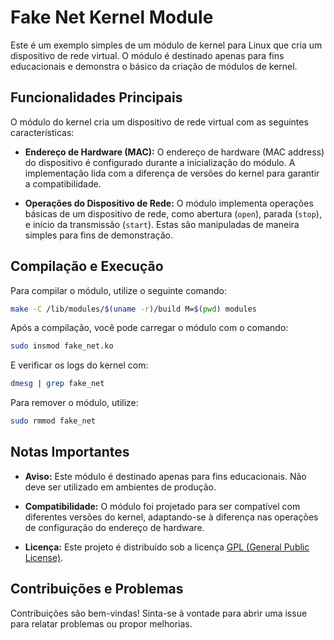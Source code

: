 # Fake Net Kernel Module

Este é um exemplo simples de um módulo de kernel para Linux que cria um dispositivo de rede virtual. O módulo é destinado apenas para fins educacionais e demonstra o básico da criação de módulos de kernel.

## Funcionalidades Principais

O módulo do kernel cria um dispositivo de rede virtual com as seguintes características:

- **Endereço de Hardware (MAC):** O endereço de hardware (MAC address) do dispositivo é configurado durante a inicialização do módulo. A implementação lida com a diferença de versões do kernel para garantir a compatibilidade.

- **Operações do Dispositivo de Rede:** O módulo implementa operações básicas de um dispositivo de rede, como abertura (`open`), parada (`stop`), e início da transmissão (`start`). Estas são manipuladas de maneira simples para fins de demonstração.

## Compilação e Execução

Para compilar o módulo, utilize o seguinte comando:

```bash
make -C /lib/modules/$(uname -r)/build M=$(pwd) modules
```

Após a compilação, você pode carregar o módulo com o comando:

```bash
sudo insmod fake_net.ko
```

E verificar os logs do kernel com:

```bash
dmesg | grep fake_net
```

Para remover o módulo, utilize:

```bash
sudo rmmod fake_net
```

## Notas Importantes

- **Aviso:** Este módulo é destinado apenas para fins educacionais. Não deve ser utilizado em ambientes de produção.
  
- **Compatibilidade:** O módulo foi projetado para ser compatível com diferentes versões do kernel, adaptando-se à diferença nas operações de configuração do endereço de hardware.

- **Licença:** Este projeto é distribuído sob a licença [GPL (General Public License)](LICENSE).

## Contribuições e Problemas

Contribuições são bem-vindas! Sinta-se à vontade para abrir uma issue para relatar problemas ou propor melhorias.
